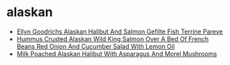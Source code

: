 # alaskan

 * [Ellyn Goodrichs Alaskan Halibut And Salmon Gefilte Fish Terrine Pareve](index/e/ellyn-goodrichs-alaskan-halibut-and-salmon-gefilte-fish-terrine-pareve-102011.json)
 * [Hummus Crusted Alaskan Wild King Salmon Over A Bed Of French Beans Red Onion And Cucumber Salad With Lemon Oil](index/h/hummus-crusted-alaskan-wild-king-salmon-over-a-bed-of-french-beans-red-onion-and-cucumber-salad-with-lemon-oil-51201240.json)
 * [Milk Poached Alaskan Halibut With Asparagus And Morel Mushrooms](index/m/milk-poached-alaskan-halibut-with-asparagus-and-morel-mushrooms-238384.json)
